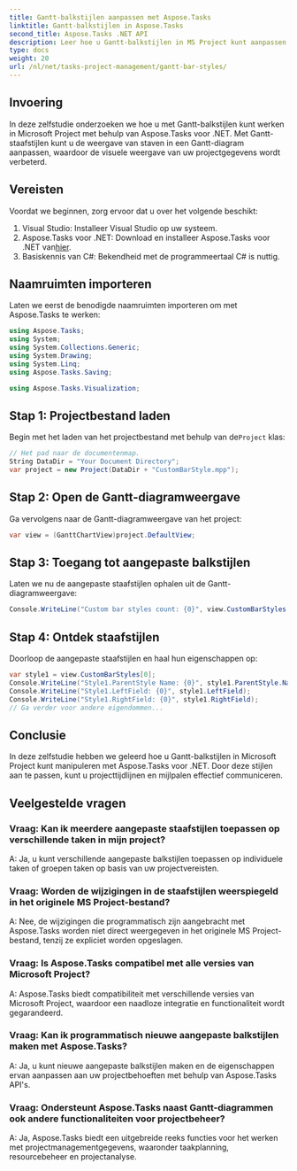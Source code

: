 ```yaml
---
title: Gantt-balkstijlen aanpassen met Aspose.Tasks
linktitle: Gantt-balkstijlen in Aspose.Tasks
second_title: Aspose.Tasks .NET API
description: Leer hoe u Gantt-balkstijlen in MS Project kunt aanpassen met Aspose.Tasks voor .NET. Verbeter moeiteloos de projectvisualisatie.
type: docs
weight: 20
url: /nl/net/tasks-project-management/gantt-bar-styles/
---
```

## Invoering
In deze zelfstudie onderzoeken we hoe u met Gantt-balkstijlen kunt werken in Microsoft Project met behulp van Aspose.Tasks voor .NET. Met Gantt-staafstijlen kunt u de weergave van staven in een Gantt-diagram aanpassen, waardoor de visuele weergave van uw projectgegevens wordt verbeterd.
## Vereisten
Voordat we beginnen, zorg ervoor dat u over het volgende beschikt:
1. Visual Studio: Installeer Visual Studio op uw systeem.
2.  Aspose.Tasks voor .NET: Download en installeer Aspose.Tasks voor .NET van[hier](https://releases.aspose.com/tasks/net/).
3. Basiskennis van C#: Bekendheid met de programmeertaal C# is nuttig.

## Naamruimten importeren
Laten we eerst de benodigde naamruimten importeren om met Aspose.Tasks te werken:
```csharp
using Aspose.Tasks;
using System;
using System.Collections.Generic;
using System.Drawing;
using System.Linq;
using Aspose.Tasks.Saving;

using Aspose.Tasks.Visualization;
```
## Stap 1: Projectbestand laden
 Begin met het laden van het projectbestand met behulp van de`Project` klas:
```csharp
// Het pad naar de documentenmap.
String DataDir = "Your Document Directory";
var project = new Project(DataDir + "CustomBarStyle.mpp");
```
## Stap 2: Open de Gantt-diagramweergave
Ga vervolgens naar de Gantt-diagramweergave van het project:
```csharp
var view = (GanttChartView)project.DefaultView;
```
## Stap 3: Toegang tot aangepaste balkstijlen
Laten we nu de aangepaste staafstijlen ophalen uit de Gantt-diagramweergave:
```csharp
Console.WriteLine("Custom bar styles count: {0}", view.CustomBarStyles.Count);
```
## Stap 4: Ontdek staafstijlen
Doorloop de aangepaste staafstijlen en haal hun eigenschappen op:
```csharp
var style1 = view.CustomBarStyles[0];
Console.WriteLine("Style1.ParentStyle Name: {0}", style1.ParentStyle.Name);
Console.WriteLine("Style1.LeftField: {0}", style1.LeftField);
Console.WriteLine("Style1.RightField: {0}", style1.RightField);
// Ga verder voor andere eigendommen...
```

## Conclusie
In deze zelfstudie hebben we geleerd hoe u Gantt-balkstijlen in Microsoft Project kunt manipuleren met Aspose.Tasks voor .NET. Door deze stijlen aan te passen, kunt u projecttijdlijnen en mijlpalen effectief communiceren.

## Veelgestelde vragen
### Vraag: Kan ik meerdere aangepaste staafstijlen toepassen op verschillende taken in mijn project?
A: Ja, u kunt verschillende aangepaste balkstijlen toepassen op individuele taken of groepen taken op basis van uw projectvereisten.
### Vraag: Worden de wijzigingen in de staafstijlen weerspiegeld in het originele MS Project-bestand?
A: Nee, de wijzigingen die programmatisch zijn aangebracht met Aspose.Tasks worden niet direct weergegeven in het originele MS Project-bestand, tenzij ze expliciet worden opgeslagen.
### Vraag: Is Aspose.Tasks compatibel met alle versies van Microsoft Project?
A: Aspose.Tasks biedt compatibiliteit met verschillende versies van Microsoft Project, waardoor een naadloze integratie en functionaliteit wordt gegarandeerd.
### Vraag: Kan ik programmatisch nieuwe aangepaste balkstijlen maken met Aspose.Tasks?
A: Ja, u kunt nieuwe aangepaste balkstijlen maken en de eigenschappen ervan aanpassen aan uw projectbehoeften met behulp van Aspose.Tasks API's.
### Vraag: Ondersteunt Aspose.Tasks naast Gantt-diagrammen ook andere functionaliteiten voor projectbeheer?
A: Ja, Aspose.Tasks biedt een uitgebreide reeks functies voor het werken met projectmanagementgegevens, waaronder taakplanning, resourcebeheer en projectanalyse.